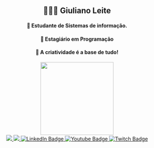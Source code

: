 <div align="center">

  <h2>👨🏻‍💻 Giuliano Leite</h2>
  <h4>👾 Estudante de Sistemas de informação.</h4>
  <h4>🧙 Estagiário em Programação</h4>
  <h4>🧠 A criatividade é a base de tudo!</h4>
  <div>
    <img src="https://media.giphy.com/media/WMfho5VxnIaOc/giphy.gif" widht="250em" height="200em">  
  </div>
  <div>
    <a href="mailto:giuliano.leite2002@gmail.com" target="_blank">
      <img src="https://img.shields.io/badge/-Gmail-%23333?style=for-the-badge&logo=gmail&logoColor=red" target="_blank">
    </a>
    <a href="https://www.instagram.com/Giulianobrjf/" target="_blank">
      <img src="https://img.shields.io/badge/-Instagram-%23E4405F?style=for-the-badge&logo=instagram&logoColor=white" target="_blank">
    </a>
    <a href="https://www.linkedin.com/in/giuliano-leite-49a547239" target="_blank">
      <img src="https://img.shields.io/badge/LinkedIn-blue?style=for-the-badge&logo=linkedin&logoColor=white" target="_blank" alt="LinkedIn Badge">
    </a>
    <a href="https://www.youtube.com/channel/UCSKnTiEgbWWIhWydL3DVMtQ" target="_blank">
      <img src="https://img.shields.io/badge/Youtube-red?style=for-the-badge&logo=youtube&logoColor=white" target="_blank" alt="Youtube Badge">
    </a>
     <a href="https://www.twitch.tv/paonachapayt" target="_blank">
      <img src="https://img.shields.io/badge/Twitch-purple?style=for-the-badge&logo=twitch&logoColor=black" target="_blank" alt="Twitch Badge">
    </a>
   </div>
  
  
</div>

